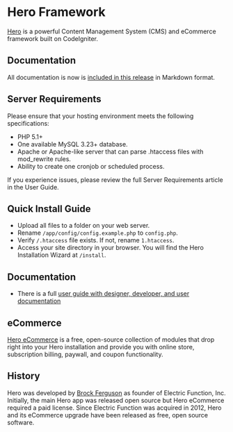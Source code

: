 Hero Framework
====

[Hero](http://www.heroframework.com) is a powerful Content Management System (CMS) and eCommerce framework built on CodeIgniter.

## Documentation

All documentation is now is [included in this release](/docs/) in Markdown format.

## Server Requirements

Please ensure that your hosting environment meets the following specifications:

* PHP 5.1+
* One available MySQL 3.23+ database.
* Apache or Apache-like server that can parse .htaccess files with mod_rewrite rules.
* Ability to create one cronjob or scheduled process.

If you experience issues, please review the full Server Requirements article in the User Guide.

## Quick Install Guide

* Upload all files to a folder on your web server.
* Rename `/app/config/config.example.php` to `config.php`.
* Verify `/.htaccess` file exists. If not, rename `1.htaccess`.
* Access your site directory in your browser. You will find the Hero Installation Wizard at `/install`.

## Documentation

* There is a full [user guide with designer, developer, and user documentation](http://www.heroframework.com/user_guide)

## eCommerce

[Hero eCommerce](http://www.github.com/electricfunction/hero-ecommerce) is a free, open-source collection of modules that drop right into your
Hero installation and provide you with online store, subscription billing, paywall, and coupon functionality.

## History

Hero was developed by [Brock Ferguson](http://www.brockferguson.com) as founder of Electric Function, Inc. Initially, the main Hero app
was released open source but Hero eCommerce required a paid license. Since Electric Function was acquired in 2012, Hero and its
eCommerce upgrade have been released as free, open source software.

